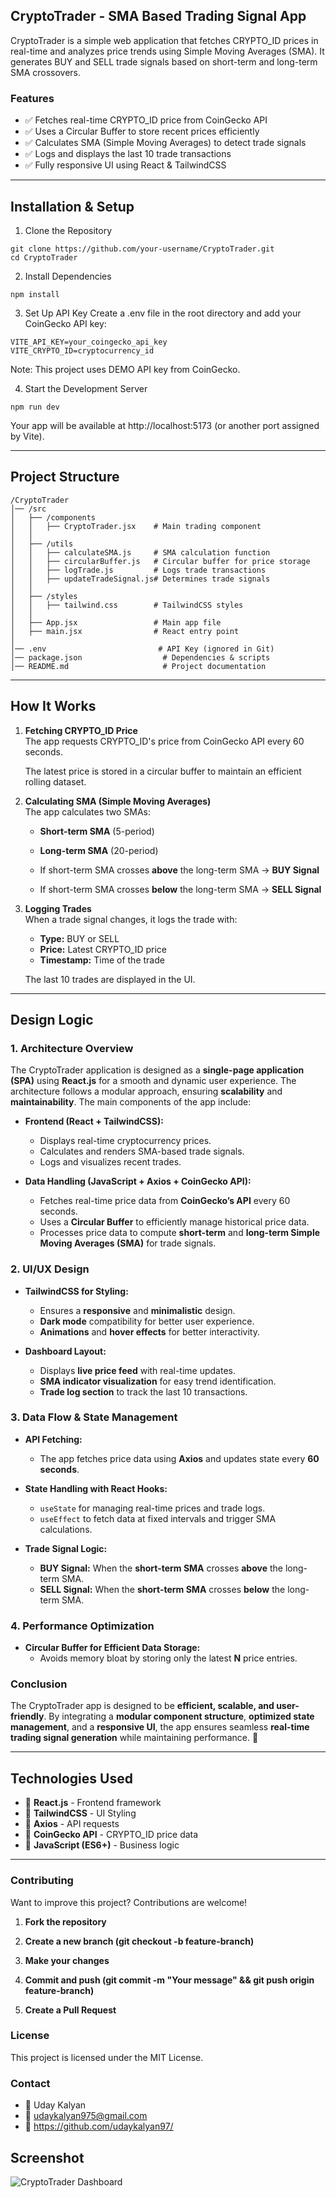 ## CryptoTrader - SMA Based Trading Signal App

CryptoTrader is a simple web application that fetches CRYPTO_ID prices in real-time and analyzes price trends using Simple Moving Averages (SMA). It generates BUY and SELL trade signals based on short-term and long-term SMA crossovers.

### Features
- ✅ Fetches real-time CRYPTO_ID price from CoinGecko API  
- ✅ Uses a Circular Buffer to store recent prices efficiently  
- ✅ Calculates SMA (Simple Moving Averages) to detect trade signals  
- ✅ Logs and displays the last 10 trade transactions  
- ✅ Fully responsive UI using React & TailwindCSS  

---

## Installation & Setup
1. Clone the Repository
```
git clone https://github.com/your-username/CryptoTrader.git
cd CryptoTrader
```
2. Install Dependencies
```
npm install
```
3. Set Up API Key
Create a .env file in the root directory and add your CoinGecko API key:
```
VITE_API_KEY=your_coingecko_api_key
VITE_CRYPTO_ID=cryptocurrency_id
```
Note: This project uses DEMO API key from CoinGecko. 

4. Start the Development Server
```
npm run dev
```
Your app will be available at http://localhost:5173 (or another port assigned by Vite).

---

## Project Structure
```
/CryptoTrader
│── /src
│   ├── /components
│   │   ├── CryptoTrader.jsx    # Main trading component
│   │
│   ├── /utils
│   │   ├── calculateSMA.js     # SMA calculation function
│   │   ├── circularBuffer.js   # Circular buffer for price storage
│   │   ├── logTrade.js         # Logs trade transactions
│   │   ├── updateTradeSignal.js# Determines trade signals
│   │
│   ├── /styles
│   │   ├── tailwind.css        # TailwindCSS styles
│   │
│   ├── App.jsx                 # Main app file
│   ├── main.jsx                # React entry point
│
│── .env                         # API Key (ignored in Git)
│── package.json                  # Dependencies & scripts
│── README.md                     # Project documentation

```
---

## How It Works

1. **Fetching CRYPTO_ID Price**  
   The app requests CRYPTO_ID's price from CoinGecko API every 60 seconds.  

   The latest price is stored in a circular buffer to maintain an efficient rolling dataset.  

2. **Calculating SMA (Simple Moving Averages)**  
   The app calculates two SMAs:  

   - **Short-term SMA** (5-period)  
   - **Long-term SMA** (20-period)  

   - If short-term SMA crosses **above** the long-term SMA → **BUY Signal**  
   - If short-term SMA crosses **below** the long-term SMA → **SELL Signal**  

3. **Logging Trades**  
   When a trade signal changes, it logs the trade with:  

   - **Type:** BUY or SELL  
   - **Price:** Latest CRYPTO_ID price  
   - **Timestamp:** Time of the trade  

   The last 10 trades are displayed in the UI.  


---
## Design Logic

### 1. **Architecture Overview**
The CryptoTrader application is designed as a **single-page application (SPA)** using **React.js** for a smooth and dynamic user experience. The architecture follows a modular approach, ensuring **scalability** and **maintainability**. The main components of the app include:

- **Frontend (React + TailwindCSS):**  
  - Displays real-time cryptocurrency prices.  
  - Calculates and renders SMA-based trade signals.  
  - Logs and visualizes recent trades.  

- **Data Handling (JavaScript + Axios + CoinGecko API):**  
  - Fetches real-time price data from **CoinGecko’s API** every 60 seconds.  
  - Uses a **Circular Buffer** to efficiently manage historical price data.  
  - Processes price data to compute **short-term** and **long-term Simple Moving Averages (SMA)** for trade signals.  

### 2. **UI/UX Design**
- **TailwindCSS for Styling:**  
  - Ensures a **responsive** and **minimalistic** design.  
  - **Dark mode** compatibility for better user experience.  
  - **Animations** and **hover effects** for better interactivity.  

- **Dashboard Layout:**  
  - Displays **live price feed** with real-time updates.  
  - **SMA indicator visualization** for easy trend identification.  
  - **Trade log section** to track the last 10 transactions.  

### 3. **Data Flow & State Management**
- **API Fetching:**  
  - The app fetches price data using **Axios** and updates state every **60 seconds**.  

- **State Handling with React Hooks:**  
  - `useState` for managing real-time prices and trade logs.  
  - `useEffect` to fetch data at fixed intervals and trigger SMA calculations.  

- **Trade Signal Logic:**  
  - **BUY Signal:** When the **short-term SMA** crosses **above** the long-term SMA.  
  - **SELL Signal:** When the **short-term SMA** crosses **below** the long-term SMA.  


### 4. **Performance Optimization**
- **Circular Buffer for Efficient Data Storage:**  
  - Avoids memory bloat by storing only the latest **N** price entries.    


### **Conclusion**
The CryptoTrader app is designed to be **efficient, scalable, and user-friendly**. By integrating a **modular component structure**, **optimized state management**, and a **responsive UI**, the app ensures seamless **real-time trading signal generation** while maintaining performance. 🚀

---

## Technologies Used

- 🔹 **React.js** - Frontend framework  
- 🔹 **TailwindCSS** - UI Styling  
- 🔹 **Axios** - API requests  
- 🔹 **CoinGecko API** - CRYPTO_ID price data  
- 🔹 **JavaScript (ES6+)** - Business logic  

---

### Contributing
Want to improve this project? Contributions are welcome!

1. **Fork the repository**

2. **Create a new branch (git checkout -b feature-branch)**

3. **Make your changes**

4. **Commit and push (git commit -m "Your message" && git push origin feature-branch)**

5. **Create a Pull Request**


### License
This project is licensed under the MIT License.


### Contact
- 👤 Uday Kalyan
- 📧 udaykalyan975@gmail.com
- 🔗 https://github.com/udaykalyan97/

## Screenshot

![CryptoTrader Dashboard](Screenshot.png)
